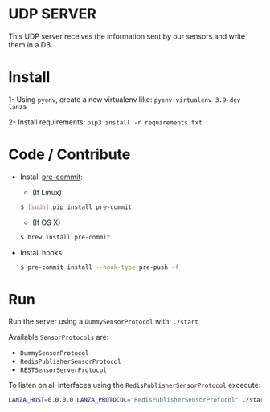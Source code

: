 # UDP SERVER

This UDP server receives the information sent by our sensors and write them in a DB.

# Install

1- Using `pyenv`, create a new virtualenv like:
`pyenv virtualenv 3.9-dev lanza`

2- Install requirements:
`pip3 install -r requirements.txt`

# Code / Contribute

* Install [pre-commit](https://pre-commit.com/#install):
  * (If Linux) 
  ```bash
  $ [sudo] pip install pre-commit
  ```
  * (If OS X) 
  ```bash
  $ brew install pre-commit
  ```

* Install hooks:

  ```bash
  $ pre-commit install --hook-type pre-push -f
  ```


# Run

Run the server using a `DummySensorProtocol` with:
`./start`

Available `SensorProtocols` are:

- `DummySensorProtocol`
- `RedisPublisherSensorProtocol`
- `RESTSensorServerProtocol`

To listen on all interfaces using the `RedisPublisherSensorProtocol` excecute:
```bash
LANZA_HOST=0.0.0.0 LANZA_PROTOCOL="RedisPublisherSensorProtocol" ./start
```

